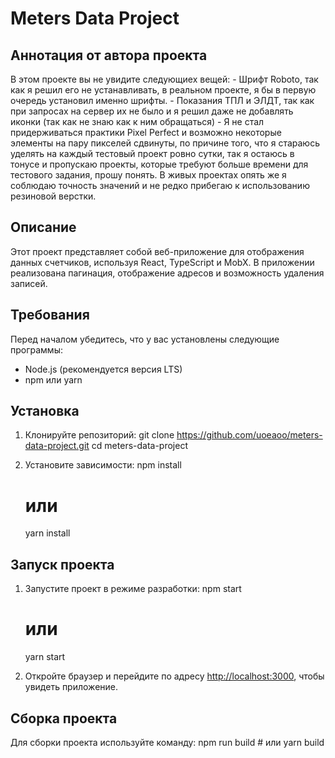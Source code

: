 # Meters Data Project

## Аннотация от автора проекта

В этом проекте вы не увидите следующиех вещей: 
    - Шрифт Roboto, так как я решил его не устанавливать, в реальном проекте, я бы в первую очередь установил именно шрифты. 
    - Показания ТПЛ и ЭЛДТ, так как при запросах на сервер их не было и я решил даже не добавлять иконки (так как не знаю как к ним обращаться)
    - Я не стал придерживаться практики Pixel Perfect и возможно некоторые элементы на пару пикселей сдвинуты, по причине того, что я стараюсь уделять на каждый тестовый проект ровно сутки, так я остаюсь в тонусе и пропускаю проекты, которые требуют больше времени для тестового задания, прошу понять. В живых проектах опять же я соблюдаю точность значений и не редко прибегаю к использованию резиновой верстки.

## Описание

Этот проект представляет собой веб-приложение для отображения данных счетчиков, используя React, TypeScript и MobX. 
В приложении реализована пагинация, отображение адресов и возможность удаления записей.

## Требования

Перед началом убедитесь, что у вас установлены следующие программы:

- Node.js (рекомендуется версия LTS)
- npm или yarn

## Установка

1. Клонируйте репозиторий:
    git clone https://github.com/uoeaoo/meters-data-project.git
    cd meters-data-project

2. Установите зависимости:
    npm install
    # или
    yarn install

## Запуск проекта

1. Запустите проект в режиме разработки:
    npm start
    # или
    yarn start

2. Откройте браузер и перейдите по адресу [http://localhost:3000](http://localhost:3000), чтобы увидеть приложение.

## Сборка проекта

Для сборки проекта используйте команду:
    npm run build
    # или
    yarn build